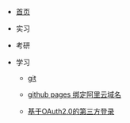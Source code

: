 * [首页](_homepage)

  

* 实习

  

* 考研

  

* 学习
  
  -  [git](/学习/git/git)
  -  [github pages 绑定阿里云域名](/学习/githubpages绑定阿里云域名)
  
  - [基于OAuth2.0的第三方登录](/学习/基于OAuth2.0的第三方登录)

